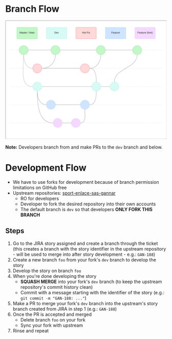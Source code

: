 # Branch Flow

![git_flow](../resources/git_flow_fork.png)

**Note:** Developers branch from and make PRs to the `dev` branch and below.

# Development Flow

- We have to use forks for development because of branch permission limitations on GitHub free
- Upstream repositories: [sport-enlace-sas-gannar](https://github.com/orgs/sport-enlace-sas-gannar/repositories)
  - RO for developers
  - Developer to fork the desired repository into their own accounts
  - The default branch is `dev` so that developers **ONLY FORK THIS BRANCH**

## Steps

1.  Go to the JIRA story assigned and create a branch through the ticket (this creates a branch with the story identifier in the upstream repository - will be used to merge into after story development - e.g.: `GAN-188`)
2.  Create a new branch `foo` from your fork's `dev` branch to develop the story
3.  Develop the story on branch `foo`
4.  When you're done developing the story
    - **SQUASH MERGE** into your fork's `dev` branch (to keep the upstream repository's commit history clean)
    - Commit with a message starting with the identifier of the story (e.g.: `git commit -m "GAN-188: ..."`)
5.  Make a PR to merge your fork's `dev` branch into the upstream's story branch created from JIRA in step 1 (e.g.: `GAN-188`)
6.  Once the PR is accepted and merged
    - Delete branch `foo` on your fork
    - Sync your fork with upstream
7.  Rinse and repeat
